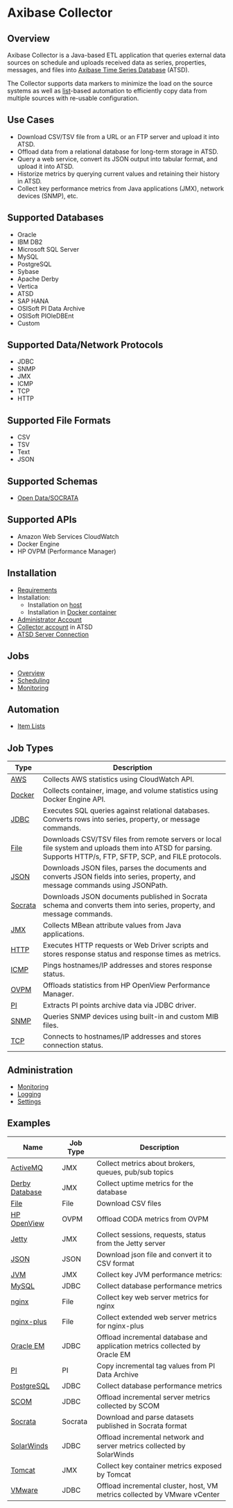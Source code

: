 # Axibase Collector

## Overview

Axibase Collector is a Java-based ETL application that queries external data sources on schedule and uploads received data as series, properties, messages, and files into [Axibase Time Series Database](http://axibase.com/products/axibase-time-series-database/) (ATSD).

The Collector supports data markers to minimize the load on the source systems as well as [list](collections.md)-based automation to efficiently copy data from multiple sources with re-usable configuration.

## Use Cases

* Download CSV/TSV file from a URL or an FTP server and upload it into ATSD.
* Offload data from a relational database for long-term storage in ATSD.
* Query a web service, convert its JSON output into tabular format, and upload it into ATSD.
* Historize metrics by querying current values and retaining their history in ATSD.
* Collect key performance metrics from Java applications (JMX), network devices (SNMP), etc.

## Supported Databases

* Oracle
* IBM DB2
* Microsoft SQL Server
* MySQL
* PostgreSQL
* Sybase
* Apache Derby
* Vertica
* ATSD
* SAP HANA
* OSISoft PI Data Archive
* OSISoft PIOleDBEnt
* Custom

## Supported Data/Network Protocols

* JDBC
* SNMP
* JMX
* ICMP
* TCP
* HTTP

## Supported File Formats

* CSV
* TSV
* Text
* JSON

## Supported Schemas

* [Open Data/SOCRATA](https://project-open-data.cio.gov/v1.1/schema/)

## Supported APIs

* Amazon Web Services CloudWatch
* Docker Engine
* HP OVPM (Performance Manager)

## Installation

* [Requirements](/docs/requirements.md)
* Installation:
  - Installation on [host](/docs/installation.md)
  - Installation in [Docker container](/docs/installation-on-docker.md)
* [Administrator Account](/docs/configure-administrator-account.md)
* [Collector account](https://github.com/axibase/atsd/blob/master/docs/administration/collector-account.md) in ATSD
* [ATSD Server Connection](/docs/atsd-server-connection.md)

## Jobs

* [Overview](/docs/job-generic.md)
* [Scheduling](/docs/scheduling.md)
* [Monitoring](/docs/monitoring.md)

## Automation

* [Item Lists](/docs/ollections.md)

## Job Types

**Type** | **Description**
----- | -----
[AWS](/docs/jobs/aws.md) | Collects AWS statistics using CloudWatch API.
[Docker](/docs/jobs/docker.md) | Collects container, image, and volume statistics using Docker Engine API.
[JDBC](/docs/jobs/jdbc.md) | Executes SQL queries against relational databases.<br>Converts rows into series,  property, or message commands.
[File](/docs/jobs/file.md) | Downloads CSV/TSV files from remote servers or local file system and uploads them into ATSD for parsing.<br>Supports HTTP/s, FTP, SFTP, SCP, and FILE protocols.
[JSON](/docs/jobs/json.md) | Downloads JSON files, parses the documents and converts JSON fields into series, property, and message commands using JSONPath.
[Socrata](/docs/jobs/socrata.md) | Downloads JSON documents published in Socrata schema and converts them into series, property, and message commands.
[JMX](/docs/jobs/jmx.md) | Collects MBean attribute values from Java applications.
[HTTP](/docs/jobs/http.md) | Executes HTTP requests or Web Driver scripts and stores response status and response times as metrics.
[ICMP](/docs/jobs/icmp.md) | Pings hostnames/IP addresses and stores response status.
[OVPM](/docs/jobs/ovpm.md) | Offloads statistics from HP OpenView Performance Manager.
[PI](/docs/jobs/pi.md) | Extracts PI points archive data via JDBC driver.
[SNMP](/docs/jobs/snmp.md) | Queries SNMP devices using built-in and custom MIB files.
[TCP](/docs/jobs/tcp.md) | Connects to hostnames/IP addresses and stores connection status.

## Administration

* [Monitoring](monitoring.md)
* [Logging](logging.md)
* [Settings](settings.md)

## Examples

**Name** | **Job Type** | **Description**
----- | ----- | ----
[ActiveMQ](/docs/jobs/examples/activemq) | JMX | Collect metrics about brokers, queues, pub/sub topics
[Derby Database](/docs/jobs/examples/derby) | JMX | Collect uptime metrics for the database
[File](/docs/jobs/examples/file) | File | Download CSV files
[HP OpenView](/docs/jobs/examples/hp-openview) | OVPM | Offload CODA metrics from OVPM
[Jetty](/docs/jobs/examples/jetty) | JMX | Collect sessions, requests, status from the Jetty server
[JSON](/docs/jobs/examples/json) | JSON | Download json file and convert it to CSV format
[JVM](/docs/jobs/examples/jvm) | JMX | Collect key JVM performance metrics:
[MySQL](/docs/jobs/examples/mysql) | JDBC | Collect database performance metrics
[nginx](/docs/jobs/examples/nginx) | File | Collect key web server metrics for nginx
[nginx-plus](/docs/jobs/examples/nginx-plus) | File | Collect extended web server metrics for nginx-plus
[Oracle EM](/docs/jobs/examples/oracle-enterprise-manager) | JDBC | Offload incremental database and application metrics collected by Oracle EM
[PI](/docs/jobs/examples/pi) | PI | Copy incremental tag values from PI Data Archive
[PostgreSQL](/docs/jobs/examples/postgres) | JDBC | Collect database performance metrics
[SCOM](/docs/jobs/examples/scom) | JDBC | Offload incremental server metrics collected by SCOM
[Socrata](/docs/jobs/examples/socrata) | Socrata | Download and parse datasets published in Socrata format
[SolarWinds](/docs/jobs/examples/solarwinds) | JDBC | Offload incremental network and server metrics collected by SolarWinds
[Tomcat](/docs/jobs/examples/tomcat) | JMX | Collect key container metrics exposed by Tomcat
[VMware](/docs/jobs/examples/vmware) | JDBC | Offload incremental cluster, host, VM metrics collected by VMware vCenter
